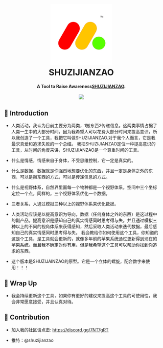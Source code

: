  <h1  align="center"> 
  <br>
  <a href="https://github.com/shuzijianzao/Spiral3D/blob/master/Picture/SHUZIJIANZAO"><img src="https://github.com/shuzijianzao/Spiral3D/blob/master/Picture/SHUZIJIANZAO.png" alt="SHUZIJIANZAO" width="200"></a>
  <br>
  SHUZIJIANZAO
  <br>
</h1>

<h4 align="center">A Tool to Raise Awareness<a href="http://shuzijianzao.com" target="_blank">SHUZIJIANZAO</a>.</h4>

<p align="center">
  <a href="https://www.paypal.me/SZJZ">
    <img src="https://img.shields.io/badge/$-donate-ff69b4.svg?maxAge=2592000&amp;style=flat">
  </a>
</p>

## 🚀 Introduction
- 人类活动，我认为目前主要分为两类，1搬东西2传递信息。这两类事情占据了人类一生中的大部分时间，因为我希望人可以花费大部分时间来提高意识，所以我创造了一个工具，我把它叫做SHUZIJIANZAO.对于我个人而言，它是我最求真爱和追求失败的一个总结。
我把SHUZIJIANZAO定位一种提高意识的工具，从时间的角度来讲，SHUZIJIANZAO是一个尊重时间的工具。

- 什么是情感，情感来自于身体，不受思维控制，它一定是真实的。

- 什么是数据，数据就是你强烈地想要优化的东西，并且一定是身体之外的东西，可以是搬东西的方式，可以是传递信息的方式。

- 什么是视野体系，自然界里面每一个物种都是一个视野体系，空间中三个坐标定位一个点，同样的，三个视野体系优化一个数据。

- 三者关系，人通过模拟三种以上的视野体系来优化数据。

- 人类活动应该是以提高意识为导向，数据（任何身体之外的东西）是这过程中的副产品。提高意识是感知自己的真实情感同时思考得与失，并且通过模拟三种以上的不同的视角体系来获得感知，然后采取人类活动来迭代数据，最后感知自己的真实情感同时思考得与失。
我会教给你如何使用这个工具，你知道的这是个工具，是工具就会更新的，就像多年前的苹果系统通过更新得到现在的苹果系统。而且我不确定对你有用，但是我希望这个工具可以帮助你找到你追求的东西。

- 这个版本是SHUZIJAINZAO的原型。它是一个立体的螺旋，配合数字来使用！！！

## 🚦 Wrap Up
- 我会持续更新这个工具，如果你有更好的建议来提高这个工具的可使用性，我会非常愿意接受，并且认真对待。

## 👬 Contribution

- 加入我的社区请点击: https://discord.gg/7NT7gRT

- 推特：@shuzijianzao
